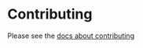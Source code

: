 # Contributing

Please see the [docs about contributing](https://sensible.to/docs/docs/about/contributing)
